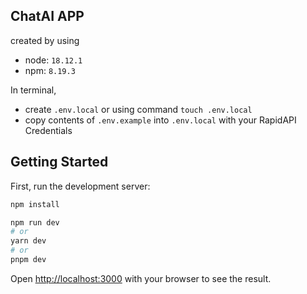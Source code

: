 ## ChatAI APP

created by using
- node: `18.12.1`
- npm: `8.19.3`

In terminal,
- create `.env.local` or using command `touch .env.local`
- copy contents of `.env.example` into `.env.local` with your RapidAPI Credentials

## Getting Started

First, run the development server:

```bash
npm install

npm run dev
# or
yarn dev
# or
pnpm dev
```

Open [http://localhost:3000](http://localhost:3000) with your browser to see the result.
